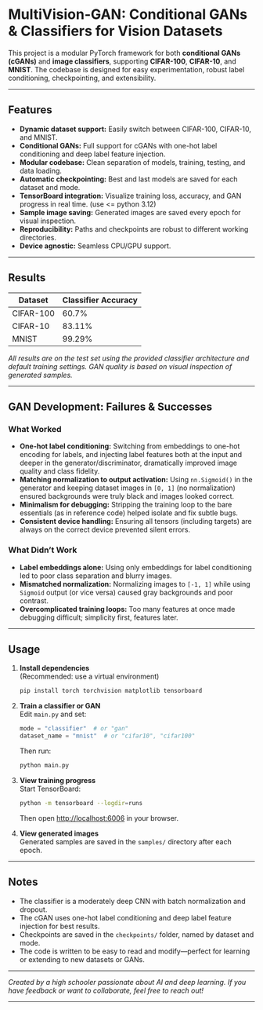 # MultiVision-GAN: Conditional GANs & Classifiers for Vision Datasets

This project is a modular PyTorch framework for both **conditional GANs (cGANs)** and **image classifiers**, supporting **CIFAR-100**, **CIFAR-10**, and **MNIST**. The codebase is designed for easy experimentation, robust label conditioning, checkpointing, and extensibility.

---

## Features

- **Dynamic dataset support:** Easily switch between CIFAR-100, CIFAR-10, and MNIST.
- **Conditional GANs:** Full support for cGANs with one-hot label conditioning and deep label feature injection.
- **Modular codebase:** Clean separation of models, training, testing, and data loading.
- **Automatic checkpointing:** Best and last models are saved for each dataset and mode.
- **TensorBoard integration:** Visualize training loss, accuracy, and GAN progress in real time. (use <= python 3.12)
- **Sample image saving:** Generated images are saved every epoch for visual inspection.
- **Reproducibility:** Paths and checkpoints are robust to different working directories.
- **Device agnostic:** Seamless CPU/GPU support.

---

## Results

| Dataset   | Classifier Accuracy |
|-----------|---------------------|
| CIFAR-100 |   60.7%             |
| CIFAR-10  |   83.11%            |
| MNIST     |   99.29%            |

*All results are on the test set using the provided classifier architecture and default training settings. GAN quality is based on visual inspection of generated samples.*

---

## GAN Development: Failures & Successes

### What Worked

- **One-hot label conditioning:** Switching from embeddings to one-hot encoding for labels, and injecting label features both at the input and deeper in the generator/discriminator, dramatically improved image quality and class fidelity.
- **Matching normalization to output activation:** Using `nn.Sigmoid()` in the generator and keeping dataset images in `[0, 1]` (no normalization) ensured backgrounds were truly black and images looked correct.
- **Minimalism for debugging:** Stripping the training loop to the bare essentials (as in reference code) helped isolate and fix subtle bugs.
- **Consistent device handling:** Ensuring all tensors (including targets) are always on the correct device prevented silent errors.

### What Didn’t Work

- **Label embeddings alone:** Using only embeddings for label conditioning led to poor class separation and blurry images.
- **Mismatched normalization:** Normalizing images to `[-1, 1]` while using `Sigmoid` output (or vice versa) caused gray backgrounds and poor contrast.
- **Overcomplicated training loops:** Too many features at once made debugging difficult; simplicity first, features later.

---

## Usage

1. **Install dependencies**  
   (Recommended: use a virtual environment)
   ```bash
   pip install torch torchvision matplotlib tensorboard
   ```

2. **Train a classifier or GAN**  
   Edit `main.py` and set:
   ```python
   mode = "classifier"  # or "gan"
   dataset_name = "mnist"  # or "cifar10", "cifar100"
   ```
   Then run:
   ```bash
   python main.py
   ```

3. **View training progress**  
   Start TensorBoard:
   ```bash
   python -m tensorboard --logdir=runs
   ```
   Then open [http://localhost:6006](http://localhost:6006) in your browser.

4. **View generated images**  
   Generated samples are saved in the `samples/` directory after each epoch.

---

## Notes

- The classifier is a moderately deep CNN with batch normalization and dropout.
- The cGAN uses one-hot label conditioning and deep label feature injection for best results.
- Checkpoints are saved in the `checkpoints/` folder, named by dataset and mode.
- The code is written to be easy to read and modify—perfect for learning or extending to new datasets or GANs.

---

*Created by a high schooler passionate about AI and deep learning. If you have feedback or want to collaborate, feel free to reach out!*

---
